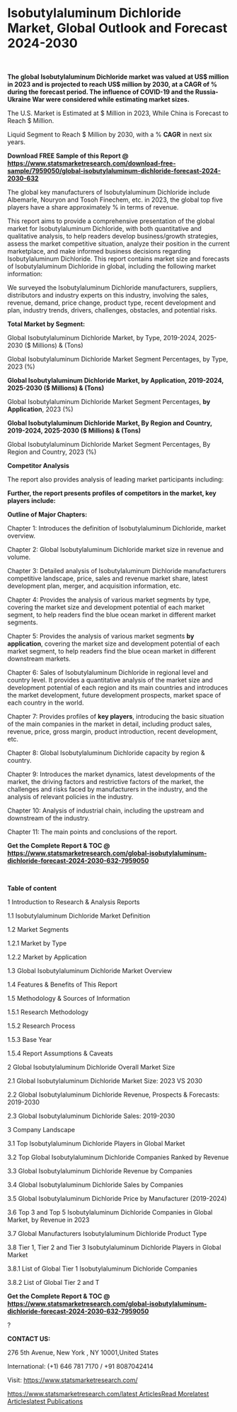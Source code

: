 <h1>Isobutylaluminum Dichloride Market, Global Outlook and Forecast 2024-2030</h1><br/><p><strong>The global Isobutylaluminum Dichloride market was valued at US$ million in 2023 and is projected to reach US$ million by 2030, at a <strong>CAGR</strong> of % during the forecast period. The influence of COVID-19 and the Russia-Ukraine War were considered while estimating market sizes.</strong></p>
 
 
 
 <p>The U.S. Market is Estimated at $ Million in 2023, While China is Forecast to Reach $ Million.</p>
 
 
 
 <p>Liquid Segment to Reach $ Million by 2030, with a % <strong>CAGR</strong> in next six years.</p>
 
 
 
 <p><strong>Download FREE Sample of this Report @ <a href="https://www.statsmarketresearch.com/download-free-sample/7959050/global-isobutylaluminum-dichloride-forecast-2024-2030-632">https://www.statsmarketresearch.com/download-free-sample/7959050/global-isobutylaluminum-dichloride-forecast-2024-2030-632</a></strong></p>
 
 
 
 <p>The global key manufacturers of Isobutylaluminum Dichloride include Albemarle, Nouryon and Tosoh Finechem, etc. in 2023, the global top five players have a share approximately % in terms of revenue.</p>
 
 
 
 <p>This report aims to provide a comprehensive presentation of the global market for Isobutylaluminum Dichloride, with both quantitative and qualitative analysis, to help readers develop business/growth strategies, assess the market competitive situation, analyze their position in the current marketplace, and make informed business decisions regarding Isobutylaluminum Dichloride. This report contains market size and forecasts of Isobutylaluminum Dichloride in global, including the following market information:</p>
 
 
 
 <p>We surveyed the Isobutylaluminum Dichloride manufacturers, suppliers, distributors and industry experts on this industry, involving the sales, revenue, demand, price change, product type, recent development and plan, industry trends, drivers, challenges, obstacles, and potential risks.</p>
 
 
 
 <p><strong>Total Market by Segment:</strong></p>
 
 
 
 <p>Global Isobutylaluminum Dichloride Market, by Type, 2019-2024, 2025-2030 ($ Millions) & (Tons)</p>
 
 
 
 <p>Global Isobutylaluminum Dichloride Market Segment Percentages, by Type, 2023 (%)</p>
 
 
 
 <p><strong>Global Isobutylaluminum Dichloride Market, <strong>by Application</strong>, 2019-2024, 2025-2030 ($ Millions) & (Tons)</strong></p>
 
 
 
 <p>Global Isobutylaluminum Dichloride Market Segment Percentages, <strong>by Application</strong>, 2023 (%)</p>
 
 
 
 <p><strong>Global Isobutylaluminum Dichloride Market, By Region and Country, 2019-2024, 2025-2030 ($ Millions) & (Tons)</strong></p>
 
 
 
 <p>Global Isobutylaluminum Dichloride Market Segment Percentages, By Region and Country, 2023 (%)</p>
 
 
 
 <p><strong>Competitor Analysis</strong></p>
 
 
 
 <p>The report also provides analysis of leading market participants including:</p>
 
 
 
 <p><strong>Further, the report presents profiles of competitors in the market, <strong>key players</strong> include:</strong></p>
 
 
 
 <p><strong>Outline of Major Chapters:</strong></p>
 
 
 
 <p>Chapter 1: Introduces the definition of Isobutylaluminum Dichloride, market overview.</p>
 
 
 
 <p>Chapter 2: Global Isobutylaluminum Dichloride market size in revenue and volume.</p>
 
 
 
 <p>Chapter 3: Detailed analysis of Isobutylaluminum Dichloride manufacturers competitive landscape, price, sales and revenue market share, latest development plan, merger, and acquisition information, etc.</p>
 
 
 
 <p>Chapter 4: Provides the analysis of various market segments by type, covering the market size and development potential of each market segment, to help readers find the blue ocean market in different market segments.</p>
 
 
 
 <p>Chapter 5: Provides the analysis of various market segments <strong>by application</strong>, covering the market size and development potential of each market segment, to help readers find the blue ocean market in different downstream markets.</p>
 
 
 
 <p>Chapter 6: Sales of Isobutylaluminum Dichloride in regional level and country level. It provides a quantitative analysis of the market size and development potential of each region and its main countries and introduces the market development, future development prospects, market space of each country in the world.</p>
 
 
 
 <p>Chapter 7: Provides profiles of <strong>key players</strong>, introducing the basic situation of the main companies in the market in detail, including product sales, revenue, price, gross margin, product introduction, recent development, etc.</p>
 
 
 
 <p>Chapter 8: Global Isobutylaluminum Dichloride capacity by region & country.</p>
 
 
 
 <p>Chapter 9: Introduces the market dynamics, latest developments of the market, the driving factors and restrictive factors of the market, the challenges and risks faced by manufacturers in the industry, and the analysis of relevant policies in the industry.</p>
 
 
 
 <p>Chapter 10: Analysis of industrial chain, including the upstream and downstream of the industry.</p>
 
 
 
 <p>Chapter 11: The main points and conclusions of the report.</p>
 
 
 
 <div><b>Get the Complete Report & TOC @ <a href="https://www.statsmarketresearch.com/global-isobutylaluminum-dichloride-forecast-2024-2030-632-7959050">https://www.statsmarketresearch.com/global-isobutylaluminum-dichloride-forecast-2024-2030-632-7959050</a></b></div>
 
 
 
 <p><br />
 
 <b>Table of content</b></p>
 
 
 
 <p>1 Introduction to Research & Analysis Reports<br />
 
 1.1 Isobutylaluminum Dichloride Market Definition<br />
 
 1.2 Market Segments<br />
 
 1.2.1 Market by Type<br />
 
 1.2.2 Market by Application<br />
 
 1.3 Global Isobutylaluminum Dichloride Market Overview<br />
 
 1.4 Features & Benefits of This Report<br />
 
 1.5 Methodology & Sources of Information<br />
 
 1.5.1 Research Methodology<br />
 
 1.5.2 Research Process<br />
 
 1.5.3 Base Year<br />
 
 1.5.4 Report Assumptions & Caveats<br />
 
 2 Global Isobutylaluminum Dichloride Overall Market Size<br />
 
 2.1 Global Isobutylaluminum Dichloride Market Size: 2023 VS 2030<br />
 
 2.2 Global Isobutylaluminum Dichloride Revenue, Prospects & Forecasts: 2019-2030<br />
 
 2.3 Global Isobutylaluminum Dichloride Sales: 2019-2030<br />
 
 3 Company Landscape<br />
 
 3.1 Top Isobutylaluminum Dichloride Players in Global Market<br />
 
 3.2 Top Global Isobutylaluminum Dichloride Companies Ranked by Revenue<br />
 
 3.3 Global Isobutylaluminum Dichloride Revenue by Companies<br />
 
 3.4 Global Isobutylaluminum Dichloride Sales by Companies<br />
 
 3.5 Global Isobutylaluminum Dichloride Price by Manufacturer (2019-2024)<br />
 
 3.6 Top 3 and Top 5 Isobutylaluminum Dichloride Companies in Global Market, by Revenue in 2023<br />
 
 3.7 Global Manufacturers Isobutylaluminum Dichloride Product Type<br />
 
 3.8 Tier 1, Tier 2 and Tier 3 Isobutylaluminum Dichloride Players in Global Market<br />
 
 3.8.1 List of Global Tier 1 Isobutylaluminum Dichloride Companies<br />
 
 3.8.2 List of Global Tier 2 and T</p>
 
 
 
 <div><b>Get the Complete Report & TOC @ <a href="https://www.statsmarketresearch.com/global-isobutylaluminum-dichloride-forecast-2024-2030-632-7959050">https://www.statsmarketresearch.com/global-isobutylaluminum-dichloride-forecast-2024-2030-632-7959050</a></b></div>
 
 
 
 <p>? </p>
 
 
 
 <p><b>CONTACT US:</b><br />
 
 276 5th Avenue, New York , NY 10001,United States<br />
 
 International: (+1) 646 781 7170 / +91 8087042414<br />
 
 Visit: <a href="https://www.statsmarketresearch.com/">https://www.statsmarketresearch.com/</a><br />
 
 <a href="https://gyeongbokgung.com">https://www.statsmarketresearch.com/</a><a href="https://hallyeomaritime.com">latest Articles</a><a href="https://jingwansa.com">Read More</a><a href="https://nguoiviet.jp/">latest Articles</a><a href="https://www.intelmarketresearch.com/">latest Publications</a></p>